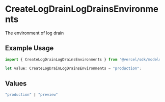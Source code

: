 # CreateLogDrainLogDrainsEnvironments

The environment of log drain

## Example Usage

```typescript
import { CreateLogDrainLogDrainsEnvironments } from "@vercel/sdk/models/createlogdrainop.js";

let value: CreateLogDrainLogDrainsEnvironments = "production";
```

## Values

```typescript
"production" | "preview"
```